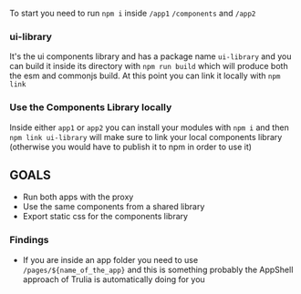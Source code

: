 To start you need to run `npm i` inside `/app1` `/components` and `/app2`

### ui-library
It's the ui components library and has a package name `ui-library` and you can build it inside its directory with `npm run build` which will produce both the esm and commonjs build.
At this point you can link it locally with `npm link`

### Use the Components Library locally
Inside either `app1` or `app2` you can install your modules with `npm i` and then `npm link ui-library` will make sure to link your local components library (otherwise you would have to publish it to npm in order to use it)

## GOALS
 - Run both apps with the proxy
 - Use the same components from a shared library
 - Export static css for the components library


### Findings
- If you are inside an app folder you need to use `/pages/${name_of_the_app}` and this is something probably the AppShell approach of Trulia is automatically doing for you